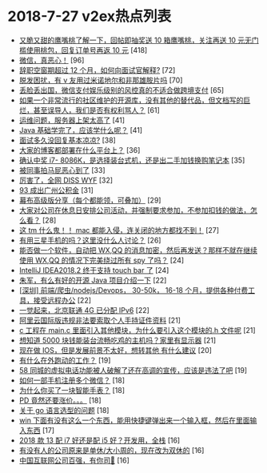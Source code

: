 # 2018-7-27 v2ex热点列表

+ [又脆又甜的鹰嘴桃了解一下，回帖即抽奖送 10 箱鹰嘴桃，关注再送 10 元无门槛使用桃包，回复订单号再返 10 元](https://www.v2ex.com/t/474644#reply418) [418]
+ [微信，真恶心！](https://www.v2ex.com/t/474688#reply96) [96]
+ [辞职空窗期超过 12 个月，如何向面试官解释?](https://www.v2ex.com/t/474588#reply72) [72]
+ [脱发困扰，有 v 友用过米诺地尔和非那雄胺片吗](https://www.v2ex.com/t/474573#reply70) [70]
+ [丢脸丢出国，微信支付娱乐级别的风控真的不适合做跨境支付](https://www.v2ex.com/t/474546#reply65) [65]
+ [如果一个非常流行的社区维护的开源库，没有其他的替代品，但文档写的巨烂，甚至误导人，我们是否有权利骂人？](https://www.v2ex.com/t/474593#reply61) [61]
+ [运维问题，服务器上架太高了](https://www.v2ex.com/t/474680#reply41) [41]
+ [Java 基础学完了，应该学什么呢？](https://www.v2ex.com/t/474548#reply41) [41]
+ [面试多久没回复基本凉凉?](https://www.v2ex.com/t/474586#reply38) [38]
+ [大家的博客都部署在什么平台上？](https://www.v2ex.com/t/474630#reply36) [36]
+ [确认中奖 i7- 8086K，是选择装台式机，还是出二手加钱换购笔记本](https://www.v2ex.com/t/474597#reply35) [35]
+ [被同事拍马屁恶心到了](https://www.v2ex.com/t/474648#reply33) [33]
+ [厉害了，全网 DISS WYF](https://www.v2ex.com/t/474642#reply32) [32]
+ [93 成出广州公积金](https://www.v2ex.com/t/474721#reply31) [31]
+ [幕布高级版分享（每个都能领，可叠加）](https://www.v2ex.com/t/474552#reply29) [29]
+ [大家对公司在休息日安排公司活动，并强制要求参加，不参加扣钱的做法，怎么看？](https://www.v2ex.com/t/474561#reply28) [28]
+ [这 tm 什么鬼！！ mac 都能入侵，连关闭的地方都找不到！](https://www.v2ex.com/t/474594#reply27) [27]
+ [有用三星手机的吗？这里没什么人讨论？](https://www.v2ex.com/t/474652#reply26) [26]
+ [能否做一个软件，自动把 WX,QQ 的消息加密，然后再发送？那样不就在继续使用 WX,QQ 的情况下完美绕过所有 spy 了吗？](https://www.v2ex.com/t/474727#reply24) [24]
+ [IntelliJ IDEA2018.2 终于支持 touch bar 了](https://www.v2ex.com/t/474614#reply24) [24]
+ [朱军，有么有好的开源 Java 项目介绍一下](https://www.v2ex.com/t/474563#reply22) [22]
+ [[深圳] 前端/爬虫/nodejs/Devops， 30-50k， 16-18 个月，提供各种付费工具，接受远程办公](https://www.v2ex.com/t/474604#reply22) [22]
+ [一觉起来，北京联通 4G 已分配 IPv6](https://www.v2ex.com/t/474619#reply22) [22]
+ [阿里云国际版违规非法要索取个人手持证件资料](https://www.v2ex.com/t/474664#reply21) [21]
+ [c 工程在 main.c 里面引入其他模块，为什么要引入这个模块的.h 文件呢](https://www.v2ex.com/t/474567#reply21) [21]
+ [想知道 5000 块钱能装台流畅吃鸡的主机吗？家里有显示器](https://www.v2ex.com/t/474575#reply21) [21]
+ [现在做 IOS，但是发展前景不太好，想转其他 有什么建议](https://www.v2ex.com/t/474629#reply20) [20]
+ [有什么在外跑动的工作？](https://www.v2ex.com/t/474739#reply19) [19]
+ [58 同城的虚拟电话功能被人破解了还在高调的宣传，应该是违法了吧](https://www.v2ex.com/t/474608#reply19) [19]
+ [如何一部手机注册多个微信？](https://www.v2ex.com/t/474676#reply18) [18]
+ [为什么你买了一块智能手表？](https://www.v2ex.com/t/474711#reply18) [18]
+ [PD 竟然还要涨价。。。](https://www.v2ex.com/t/474746#reply18) [18]
+ [关于 go 语言选型的问题](https://www.v2ex.com/t/474564#reply18) [18]
+ [win 下面有没有这么一个东西，能用快捷键弹出来一个输入框，然后在里面输入东西](https://www.v2ex.com/t/474738#reply17) [17]
+ [2018 款 13 配 i7 好还是配 i5 好？开发用，全栈](https://www.v2ex.com/t/474636#reply16) [16]
+ [有没有人的公司原来是单休/大小周的，现在改为双休的](https://www.v2ex.com/t/474720#reply16) [16]
+ [中国互联网公司百强，有你司🐎](https://www.v2ex.com/t/474749#reply16) [16]
